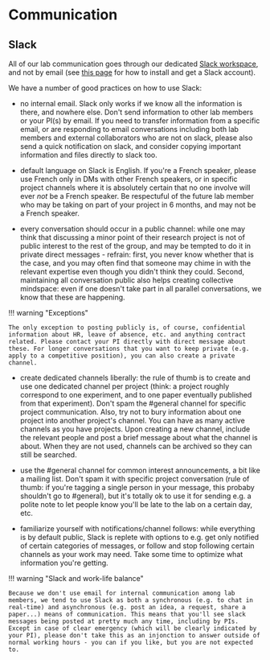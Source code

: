 # Communication


## Slack 

All of our lab communication goes through our dedicated [Slack workspace](https://neuro-group-femto.slack.com), and not by email (see [this page](../../../becoming-a-lab-member/important-lab-accounts/) for how to install and get a Slack account). 

We have a number of good practices on how to use Slack: 

- no internal email. Slack only works if we know all the information is there, and nowhere else. Don't send information to other lab members or your PI(s) by email. If you need to transfer information from a specific email, or are responding to email conversations including both lab members and external collaborators who are not on slack, please also send a quick notification on slack, and consider copying important information and files directly to slack too.  

- default language on Slack is English. If you're a French speaker, please use French only in DMs with other French speakers, or in specific project channels where it is absolutely certain that no one involve will ever _not_ be a French speaker. Be respectuful of the future lab member who may be taking on part of your project in 6 months, and may not be a French speaker.  

- every conversation should occur in a public channel: while one may think that discussing a minor point of their research project is not of public interest to the rest of the group, and may be tempted to do it in private direct messages - refrain: first, you never know whether that is the case, and you may often find that someone may chime in with the relevant expertise even though you didn't think they could. Second, maintaining all conversation public also helps creating collective mindspace: even if one doesn't take part in all parallel conversations, we know that these are happening. 

!!! warning "Exceptions"

	The only exception to posting publicly is, of course, confidential information about HR, leave of absence, etc. and anything contract related. Please contact your PI directly with direct message about these. For longer conversations that you want to keep private (e.g. apply to a competitive position), you can also create a private channel. 

- create dedicated channels liberally: the rule of thumb is to create and use one dedicated channel per project (think: a project roughly correspond to one experiment, and to one paper eventually published from that experiment). Don't spam the #general channel for specific project communication. Also, try not to bury information about one project into another project's channel. You can have as many active channels as you have projects. Upon creating a new channel, include the relevant people and post a brief message about what the channel is about. When they are not used, channels can be archived so they can still be searched. 

- use the #general channel for common interest announcements, a bit like a mailing list. Don't spam it with specific project conversation (rule of thumb: if you're tagging a single person in your message, this probaby shouldn't go to #general), but it's totally ok to use it for sending e.g. a polite note to let people know you'll be late to the lab on a certain day, etc. 

- familiarize yourself with notifications/channel follows: while everything is by default public, Slack is replete with options to e.g. get only notified of certain categories of messages, or follow and stop following certain channels as your work may need. Take some time to optimize what information you're getting. 


!!! warning "Slack and work-life balance"

	Because we don't use email for internal communication among lab members, we tend to use Slack as both a synchronous (e.g. to chat in real-time) and asynchronous (e.g. post an idea, a request, share a paper...) means of communication. This means that you'll see slack messages being posted at pretty much any time, including by PIs. Except in case of clear emergency (which will be clearly indicated by your PI), please don't take this as an injonction to answer outside of normal working hours - you can if you like, but you are not expected to.

